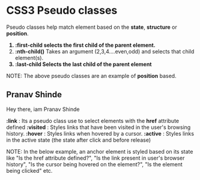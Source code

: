 # CSS3 Pseudo classes
Pseudo classes help match element based on the **state**, **structure**  or **position**. 


1. **:first-child** selects the first child of the parent element.
2. **:nth-child()** Takes an argument (2,3,4....even,odd) and selects that child element(s).
3. **:last-child** Selects the last child of the parent element
   
NOTE: The above pseudo classes are an example of **position** based.

<!-- Code Snippets -->
<!DOCTYPE html>
<html lang="en">
<head>
    <meta charset="UTF-8">
    <meta name="viewport" content="width=device-width, initial-scale=1.0">
    <title>Pseudo Classes</title>
    <style>
        li:first-child {
            font-weight: bold;
        }

        li:nth-child(2){
            font-weight: bold;
        }

        li:last-child{
            font-weight: bold;
        }
    </style>
</head>
<body>
    <ol>
        <li>First</li>
        <li>Second</li>
        <li>Third</li>
    </ol>
</body>
</html>


<!-- How the pseudo classes work in case of descendant selectors? -->

NOTE: In the below snippet, the pseudo class is used to select the first child paragraph element of the **article** parent, however, since the header is the first child of the article parent, the following code has no effect unless and until we make the paragraph element the first child.


<!-- Code Snippet -->
<!DOCTYPE html>
<html lang="en">
<head>
    <meta charset="UTF-8">
    <meta name="viewport" content="width=device-width, initial-scale=1.0">
    <title>Pseudo Classes</title>
    <style>
        article p:first-child{
            color: blue;
        }
    </style>
</head>
<body>
    <article>
        <h1>Pranav Shinde</h1>
        <p>Hey there, iam Pranav Shinde</p>
    </article>
</body>
</html>



<!-- Pseudo classes that are based on the states -->

**:link** : Its a pseudo class use to select elements with the **href** attribute defined
**:visited** : Styles links that have been visited in the user's browsing history.
**:hover** : Styles links when hovered by a cursor.
**:active** : Styles links in the active state (the state after click and before release)

NOTE: In the below example, an anchor element is styled based on its state like "Is the href attribute defined?", "Is the link present in user's browser history", "Is the cursor being hovered on the element?",
"Is the element being clicked" etc.

<!-- Code Snippet -->
<!DOCTYPE html>
<html lang="en">
<head>
    <meta charset="UTF-8">
    <meta name="viewport" content="width=device-width, initial-scale=1.0">
    <title>Pseudo Classes</title>
    <style>
        a:link {
            font-weight: bold;
            text-decoration: none;
        }

        a:visited {
            color: red;
        }

        a:hover{
            color:black;
        }

        a:active{
            color: aqua;
            background-color: beige;
        }
    </style>
</head>
<body>
    <a href="www.github.com">github</a>
    <a href="">TEST MAIL</a>
</body>
</html>
